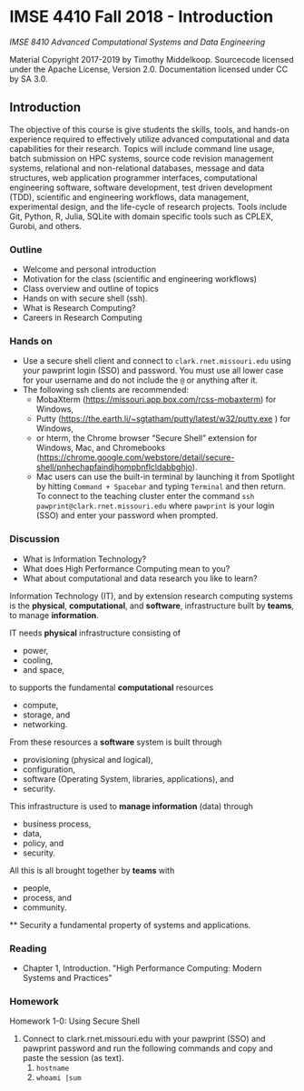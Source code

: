 # IMSE 4410 Fall 2018 - Introduction

*IMSE 8410 Advanced Computational Systems and Data Engineering*

Material Copyright 2017-2019 by Timothy Middelkoop. Sourcecode
licensed under the Apache License, Version 2.0. Documentation licensed
under CC by SA 3.0.

## Introduction

The objective of this course is give students the skills, tools, and
hands-on experience required to effectively utilize advanced
computational and data capabilities for their research.  Topics will
include command line usage, batch submission on HPC systems, source
code revision management systems, relational and non-relational
databases, message and data structures, web application programmer
interfaces, computational engineering software, software development,
test driven development (TDD), scientific and engineering workflows,
data management, experimental design, and the life-cycle of research
projects.  Tools include Git, Python, R, Julia, SQLite with domain
specific tools such as CPLEX, Gurobi, and others.

### Outline 
 * Welcome and personal introduction
 * Motivation for the class (scientific and engineering workflows)
 * Class overview and outline of topics
 * Hands on with secure shell (ssh).
 * What is Research Computing?
 * Careers in Research Computing

### Hands on
 * Use a secure shell client and connect to `clark.rnet.missouri.edu` using your pawprint login (SSO) and password.  You must use all lower case for your username and do not include the `@` or anything after it.
 * The following ssh clients are recommended: 
   * MobaXterm (https://missouri.app.box.com/rcss-mobaxterm) for Windows, 
   * Putty (https://the.earth.li/~sgtatham/putty/latest/w32/putty.exe ) for Windows, 
   * or hterm, the Chrome browser “Secure Shell” extension for Windows, Mac, and Chromebooks (https://chrome.google.com/webstore/detail/secure-shell/pnhechapfaindjhompbnflcldabbghjo).
   * Mac users can use the built-in terminal by launching it from Spotlight by hitting `Command + Spacebar` and typing `Terminal` and then return.  To connect to the teaching cluster enter the command `ssh pawprint@clark.rnet.missouri.edu` where `pawprint` is your login (SSO) and enter your password when prompted.

### Discussion 
 * What is Information Technology?
 * What does High Performance Computing mean to you?
 * What about computational and data research you like to learn?

Information Technology (IT), and by extension research computing
systems is the **physical**, **computational**, and **software**,
infrastructure built by **teams**, to manage **information**.

IT needs **physical** infrastructure consisting of
 * power, 
 * cooling,
 * and space,

to supports the fundamental **computational** resources 
 * compute,
 * storage, and
 * networking.

From these resources a **software** system is built through
 * provisioning (physical and logical), 
 * configuration,
 * software (Operating System, libraries, applications), and
 * security.

This infrastructure is used to **manage information** (data) through 
 * business process,
 * data,
 * policy, and
 * security.

All this is all brought together by **teams** with 
 * people,
 * process, and
 * community.

** Security a fundamental property of systems and applications.

### Reading
 * Chapter 1, Introduction. "High Performance Computing: Modern Systems and Practices"
 
### Homework
Homework 1-0: Using Secure Shell
 1. Connect to clark.rnet.missouri.edu with your pawprint (SSO) and pawprint password and run the following commands and copy and paste the session (as text).
    1. `hostname`
    1. `whoami |sum`
